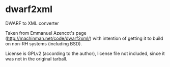 dwarf2xml
=========
DWARF to XML converter

Taken from Emmanuel Azencot's page (http://machinman.net/code/dwarf2xml/) with intention of getting it to build on non-RH systems (including BSD).

License is GPLv2 (according to the author), license file not included, since it was not in the original tarball.
